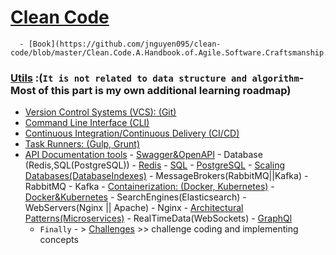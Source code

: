 # [Clean Code](https://github.com/m-mdy-m/algorithms-data-structures/tree/main/9.Additional-Concept/Clean%20Code)
      - [Book](https://github.com/jnguyen095/clean-code/blob/master/Clean.Code.A.Handbook.of.Agile.Software.Craftsmanship.pdf)
### [Utils](https://github.com/m-mdy-m/algorithms-data-structures/tree/main/9.Additional-Concept/Utils) :(`It is not related to data structure and algorithm`- Most of this part is my own additional learning roadmap)
- [Version Control Systems (VCS): (Git)](https://github.com/m-mdy-m/algorithms-data-structures/tree/main/9.Additional-Concept/Utils/VCS)
- [Command Line Interface (CLI)](https://github.com/m-mdy-m/algorithms-data-structures/tree/main/9.Additional-Concept/Utils/CLI)
- [Continuous Integration/Continuous Delivery (CI/CD)](https://github.com/m-mdy-m/algorithms-data-structures/tree/main/9.Additional-Concept/Utils/CI-CD)
- [Task Runners: (Gulp, Grunt)](https://github.com/m-mdy-m/algorithms-data-structures/tree/main/9.Additional-Concept/Utils/Task-Runners)
- [API Documentation tools](https://github.com/m-mdy-m/algorithms-data-structures/tree/main/9.Additional-Concept/Utils/API-Documentation)
         - [Swagger&OpenAPI](https://github.com/m-mdy-m/openapi-playground)
      - Database (Redis,SQL(PostgreSQL))
         - [Redis](https://github.com/m-mdy-m/Redis-Playground)
         - [SQL](https://github.com/m-mdy-m/SQL-Playground)
         - [PostgreSQL](https://github.com/m-mdy-m/postgreSQL-playground)
      - [Scaling Databases(DatabaseIndexes)](https://www.freecodecamp.org/news/database-indexing-at-a-glance-bb50809d48bd/)
      - MessageBrokers(RabbitMQ||Kafka)
        - RabbitMQ
        - Kafka
      - [Containerization: (Docker, Kubernetes)](https://github.com/m-mdy-m/algorithms-data-structures/tree/main/9.Additional-Concept/Utils/Containerization)
        - [Docker&Kubernetes](https://github.com/m-mdy-m/docker-playground)
      - SearchEngines(Elasticsearch)
      - WebServers(Nginx || Apache)
        - Nginx
      - [Architectural Patterns(Microservices)](https://github.com/m-mdy-m/microservices-explorer)
      - RealTimeData(WebSockets)
      - [GraphQl](https://github.com/m-mdy-m/learn_graphql)
   - `Finally` - > [Challenges](https://github.com/m-mdy-m/algorithms-data-structures/tree/main/9.Additional-Concept/Challenges) >> challenge coding and implementing concepts